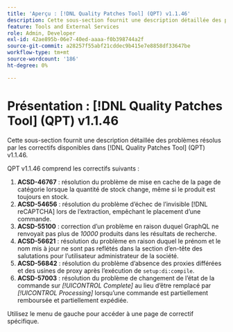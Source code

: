 ```yaml
---
title: 'Aperçu : [!DNL Quality Patches Tool] (QPT) v1.1.46'
description: Cette sous-section fournit une description détaillée des problèmes résolus par les correctifs disponibles dans [!DNL Quality Patches Tool] (QPT) v1.1.46.
feature: Tools and External Services
role: Admin, Developer
exl-id: 42ae895b-06e7-40ed-aaaa-f0b398744a2f
source-git-commit: a28257f55abf21cddec9b415e7e8858df33647be
workflow-type: tm+mt
source-wordcount: '186'
ht-degree: 0%

---
```


# Présentation : [!DNL Quality Patches Tool] (QPT) v1.1.46

Cette sous-section fournit une description détaillée des problèmes résolus par les correctifs disponibles dans [!DNL Quality Patches Tool] (QPT) v1.1.46.

QPT v1.1.46 comprend les correctifs suivants :

1. **ACSD-46767** : résolution du problème de mise en cache de la page de catégorie lorsque la quantité de stock change, même si le produit est toujours en stock.
1. **ACSD-54656** : résolution du problème d’échec de l’invisible [!DNL reCAPTCHA] lors de l’extraction, empêchant le placement d’une commande.
1. **ACSD-55100** : correction d’un problème en raison duquel GraphQL ne renvoyait pas plus de *10000* produits dans les résultats de recherche.
1. **ACSD-56621** : résolution du problème en raison duquel le prénom et le nom mis à jour ne sont pas reflétés dans la section d’en-tête des salutations pour l’utilisateur administrateur de la société.
1. **ACSD-56842** : résolution du problème d’absence des proxies différées et des usines de proxy après l’exécution de `setup:di:compile`.
1. **ACSD-57003** : résolution du problème de changement de l’état de la commande sur *[!UICONTROL Complete]* au lieu d’être remplacé par *[!UICONTROL Processing]* lorsqu’une commande est partiellement remboursée et partiellement expédiée.

Utilisez le menu de gauche pour accéder à une page de correctif spécifique.
